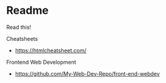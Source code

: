 # Readme
Read this!

Cheatsheets
- https://htmlcheatsheet.com/

Frontend Web Development
- https://github.com/My-Web-Dev-Repo/front-end-webdev
